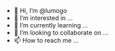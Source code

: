 - 👋 Hi, I’m @lumogo
- 👀 I’m interested in ...
- 🌱 I’m currently learning ...
- 💞️ I’m looking to collaborate on ...
- 📫 How to reach me ...

<!---
lumogo/lumogo is a ✨ special ✨ repository because its `README.md` (this file) appears on your GitHub profile.
You can click the Preview link to take a look at your changes.
--->
